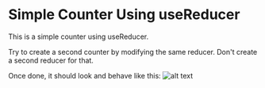 # Simple Counter Using useReducer

This is a simple counter using useReducer. 

Try to create a second counter by modifying the same reducer. Don't create a second reducer for that.

Once done, it should look and behave like this:
![alt text](https://github.com/the-solo-coder/react-challenge01/raw/main/challenge01.gif "After second counter")
